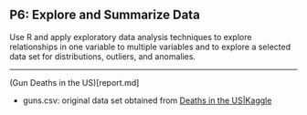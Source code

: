 ## P6: Explore and Summarize Data

Use R and apply exploratory data analysis techniques to explore relationships
in one variable to multiple variables and to explore a selected data set for
distributions, outliers, and anomalies.

***
(Gun Deaths in the US)[report.md]
- guns.csv: original data set obtained from [Deaths in the US|Kaggle](https://www.kaggle.com/hakabuk/gun-deaths-in-the-us)
